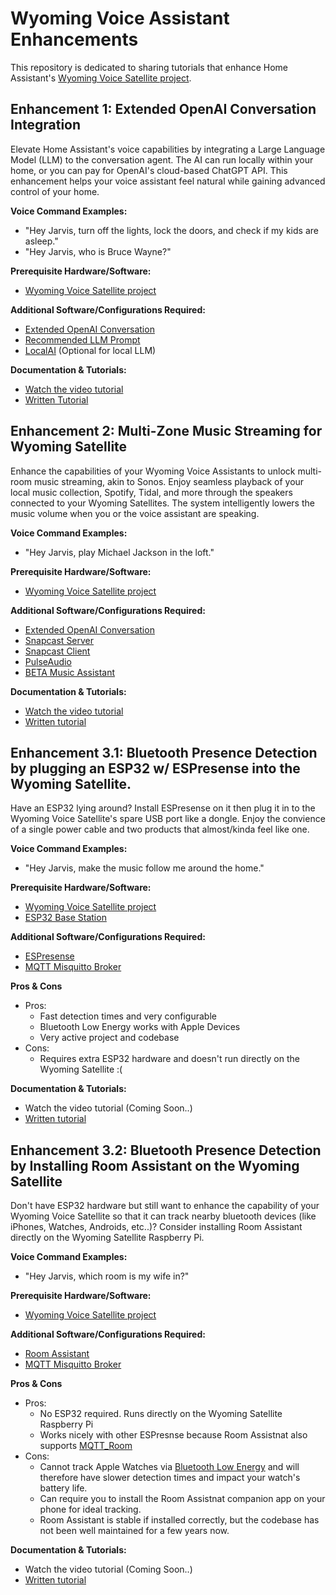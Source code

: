 # Wyoming Voice Assistant Enhancements

This repository is dedicated to sharing tutorials that enhance Home Assistant's [Wyoming Voice Satellite project](https://github.com/rhasspy/wyoming-satellite).

## Enhancement 1: Extended OpenAI Conversation Integration

Elevate Home Assistant's voice capabilities by integrating a Large Language Model (LLM) to the conversation agent.  The AI can run locally within your home, or you can pay for OpenAI's cloud-based ChatGPT API. This enhancement helps your voice assistant feel natural while gaining advanced control of your home.

**Voice Command Examples:**
- "Hey Jarvis, turn off the lights, lock the doors, and check if my kids are asleep."
- "Hey Jarvis, who is Bruce Wayne?"

**Prerequisite Hardware/Software:**
- [Wyoming Voice Satellite project](https://github.com/rhasspy/wyoming-satellite)

**Additional Software/Configurations Required:**
- [Extended OpenAI Conversation](https://github.com/jekalmin/extended_openai_conversation)
- [Recommended LLM Prompt](https://github.com/FutureProofHomes/wyoming-enhancements/blob/main/extended_openai_conversation/recommended_prompt.txt)
- [LocalAI](https://localai.io/) (Optional for local LLM)

**Documentation & Tutorials:**
- [Watch the video tutorial](https://www.youtube.com/watch?v=pAKqKTkx5X4)
- [Written Tutorial](https://github.com/rhasspy/wyoming-satellite)

## Enhancement 2: Multi-Zone Music Streaming for Wyoming Satellite

Enhance the capabilities of your Wyoming Voice Assistants to unlock multi-room music streaming, akin to Sonos. Enjoy seamless playback of your local music collection, Spotify, Tidal, and more through the speakers connected to your Wyoming Satellites. The system intelligently lowers the music volume when you or the voice assistant are speaking.

**Voice Command Examples:**
- "Hey Jarvis, play Michael Jackson in the loft."

**Prerequisite Hardware/Software:**
- [Wyoming Voice Satellite project](https://github.com/rhasspy/wyoming-satellite)

**Additional Software/Configurations Required:**
- [Extended OpenAI Conversation](https://github.com/jekalmin/extended_openai_conversation)
- [Snapcast Server](https://github.com/Art-Ev/addon-snapserver)
- [Snapcast Client](https://github.com/badaix/snapcast)
- [PulseAudio](https://www.freedesktop.org/wiki/Software/PulseAudio/)
- [BETA Music Assistant](https://github.com/music-assistant/hass-music-assistant)

**Documentation & Tutorials:**
- [Watch the video tutorial](https://youtu.be/kS0agn13hhU)
- [Written tutorial](https://github.com/FutureProofHomes/wyoming-enhancements/tree/master/snapcast/docs)


## Enhancement 3.1: Bluetooth Presence Detection by plugging an ESP32 w/ ESPresense into the Wyoming Satellite.

Have an ESP32 lying around? Install ESPresense on it then plug it in to the Wyoming Voice Satellite's spare USB port like a dongle.  Enjoy the convience of a single power cable and two products that almost/kinda feel like one.

**Voice Command Examples:**
- "Hey Jarvis, make the music follow me around the home."

**Prerequisite Hardware/Software:**
- [Wyoming Voice Satellite project](https://github.com/rhasspy/wyoming-satellite)
- [ESP32 Base Station](https://espresense.com/base-stations)

**Additional Software/Configurations Required:**
- [ESPresense](https://espresense.com/) 
- [MQTT Misquitto Broker](https://www.home-assistant.io/integrations/mqtt/)

**Pros & Cons**
- Pros: 
    - Fast detection times and very configurable
    - Bluetooth Low Energy works with Apple Devices 
    - Very active project and codebase
- Cons: 
    - Requires extra ESP32 hardware and doesn't run directly on the Wyoming Satellite :(

**Documentation & Tutorials:**
- Watch the video tutorial (Coming Soon..)
- [Written tutorial](https://github.com/FutureProofHomes/wyoming-enhancements/tree/master/snapcast/docs)


## Enhancement 3.2: Bluetooth Presence Detection by Installing Room Assistant on the Wyoming Satellite

Don't have ESP32 hardware but still want to enhance the capability of your Wyoming Voice Satellite so that it can track nearby bluetooth devices (like iPhones, Watches, Androids, etc..)?  Consider installing Room Assistant directly on the Wyoming Satellite Raspberry Pi.

**Voice Command Examples:**
- "Hey Jarvis, which room is my wife in?"

**Prerequisite Hardware/Software:**
- [Wyoming Voice Satellite project](https://github.com/rhasspy/wyoming-satellite)

**Additional Software/Configurations Required:**
- [Room Assistant](https://www.room-assistant.io/guide/quickstart-pi.html#installing-room-assistant)
- [MQTT Misquitto Broker](https://www.home-assistant.io/integrations/mqtt/)

**Pros & Cons**
- Pros: 
    - No ESP32 required.  Runs directly on the Wyoming Satellite Raspberry Pi
    - Works nicely with other ESPresnse because Room Assistnat also supports [MQTT_Room](https://www.room-assistant.io/integrations/home-assistant.html#settings)
- Cons: 
    - Cannot track Apple Watches via [Bluetooth Low Energy](https://www.room-assistant.io/integrations/bluetooth-low-energy.html#requirements) and will therefore have slower detection times and impact your watch's battery life.
    - Can require you to install the Room Assistnat companion app on your phone for ideal tracking.
    - Room Assistant is stable if installed correctly, but the codebase has not been well maintained for a few years now.

**Documentation & Tutorials:**
- Watch the video tutorial (Coming Soon..)
- [Written tutorial](https://github.com/FutureProofHomes/wyoming-enhancements/blob/master/Room%20Assistant/docs/1_install_room_assistant.md)